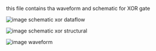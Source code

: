 this  file contains tha waveform and schematic for XOR gate


![image](https://github.com/user-attachments/assets/083bfdf1-ccc2-479f-8e96-eccc1b696ef7)
schematic xor dataflow


![image](https://github.com/user-attachments/assets/4f65438b-b14a-4db7-9703-7558703ec27d)
schematic xor structural


![image](https://github.com/user-attachments/assets/b9723353-90bf-490d-9757-18d6fe8e199c)
waveform
